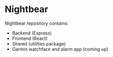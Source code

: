 # Nightbear

Nightbear repository contains:

- Backend (Express)
- Frontend (React)
- Shared (utilities package)
- Garmin watchface and alarm app (coming up)
